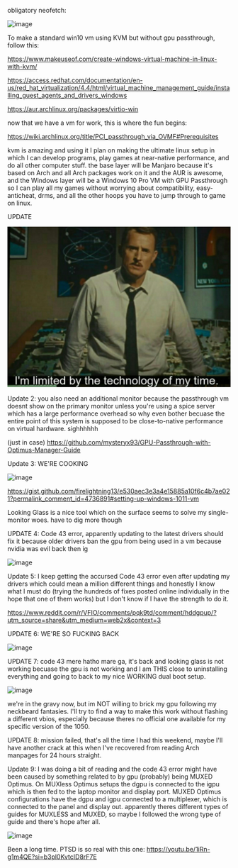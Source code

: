 obligatory neofetch: 
 
![image](https://github.com/shahwaizse/dissonance-passthrough/assets/64956185/4fa69d14-7afb-400c-8cc2-5a5d48a24575)
 
To make a standard win10 vm using KVM but without gpu passthrough, follow this: 
 
https://www.makeuseof.com/create-windows-virtual-machine-in-linux-with-kvm/ 
 
https://access.redhat.com/documentation/en-us/red_hat_virtualization/4.4/html/virtual_machine_management_guide/installing_guest_agents_and_drivers_windows 

https://aur.archlinux.org/packages/virtio-win 
  
now that we have a vm for work, this is where the fun begins: 
 
https://wiki.archlinux.org/title/PCI_passthrough_via_OVMF#Prerequisites
   
kvm is amazing and using it I plan on making the ultimate linux setup in which I can develop programs, play games at near-native performance, and do all other computer stuff. 
the base layer will be Manjaro because it's based on Arch and all Arch packages work on it and the AUR is awesome, and the Windows layer will be a Windows 10 Pro VM with GPU Passthrough so I can play all my games without worrying about compatibility, easy-anticheat, drms, and all the other hoops you have to jump through to game on linux. 
   
UPDATE 
   
![image](sadness.jpg)
  
Update 2: you also need an additional monitor because the passthrough vm doesnt show on the primary monitor unless you're using a spice server which has a large performance overhead so why even bother becuase the entire point of this system is supposed to be close-to-native performance on virtual hardware. sighhhhhh 
  
(just in case)
https://github.com/mysteryx93/GPU-Passthrough-with-Optimus-Manager-Guide
  
Update 3: WE'RE COOKING 
  
![image](https://github.com/shahwaizse/lwm-triforce/assets/64956185/50b8d0dc-9260-4de3-baf1-a9fc63841ca8) 
 
  
https://gist.github.com/firelightning13/e530aec3e3a4e15885a10f6c4b7ae021?permalink_comment_id=4736891#setting-up-windows-1011-vm  
  
Looking Glass is a nice tool which on the surface seems to solve my single-monitor woes. have to dig more though  
  
UPDATE 4: Code 43 error, apparently updating to the latest drivers should fix it because older drivers ban the gpu from being used in a vm because nvidia was evil back then ig
  
![image](https://github.com/shahwaizse/lwm-triforce/assets/64956185/971f3abd-cd55-40bf-aa3b-30f95ffca74e)

  
Update 5: I keep getting the accursed Code 43 error even after updating my drivers which could mean a million different things and honestly I know what I must do (trying the hundreds of fixes posted online individually in the hope that one of them works) but I don't know if I have the strength to do it.
 
https://www.reddit.com/r/VFIO/comments/pqk9td/comment/hddgpup/?utm_source=share&utm_medium=web2x&context=3 

 UPDATE 6: WE'RE SO FUCKING BACK 

  ![image](https://github.com/shahwaizse/lwm-triforce/assets/64956185/e19958d7-1719-42be-aeac-79215276a761)

UPDATE 7: code 43 mere hatho mare ga, it's back and looking glass is not working becuase the gpu is not working and I am THIS close to uninstalling everything and going to back to my nice WORKING dual boot setup.
  
![image](https://github.com/shahwaizse/lwm-triforce/assets/64956185/7dacf06f-50a6-4784-b573-4efe9abdedb7)  

we're in the gravy now, but im NOT willing to brick my gpu following my neckbeard fantasies. I'll try to find a way to make this work without flashing a different vbios, especially because theres no official one available for my specific version of the 1050. 

UPDATE 8: mission failed, that's all the time I had this weekend, maybe I'll have another crack at this when I've recovered from reading Arch manpages for 24 hours straight. 

Update 9: I was doing a bit of reading and the code 43 error might have been caused by something related to by gpu (probably) being MUXED Optimus. On MUXless Optimus setups the dgpu is connected to the igpu which is then fed to the laptop monitor and display port. MUXED Optimus configurations have the dgpu and igpu connected to a multiplexer, which is connected to the panel and display out. apparently theres different types of guides for MUXLESS and MUXED, so maybe I followed the wrong type of guide and there's hope after all. 
  
![image](https://github.com/shahwaizse/lwm-triforce/assets/64956185/5c2070dc-5d4e-4f84-9ed5-8e4330ab2ed2)

Been a long time. PTSD is so real with this one: https://youtu.be/1iRn-g1m4QE?si=b3pl0KvtcID8rF7E  




